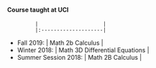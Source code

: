 #### Course taught at UCI

             |                     |
             |:--------------------|
* Fall 2019: | Math 2b Calculus |
* Winter 2018: | Math 3D Differential Equations |
* Summer Session 2018: | Math 2B Calculus |
